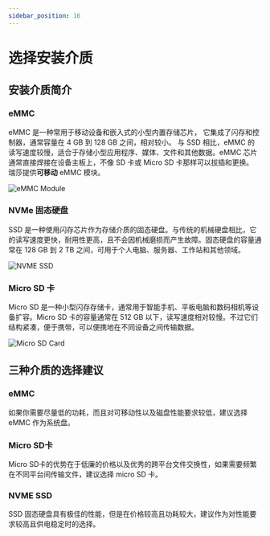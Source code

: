 ```yaml
---
sidebar_position: 16
---
```


# 选择安装介质

## 安装介质简介

<Tabs queryString="target">
  <TabItem value="eMMC" label="eMMC">

### eMMC

eMMC 是一种常用于移动设备和嵌入式的小型内置存储芯片， 它集成了闪存和控制器，通常容量在 4 GB 到 128 GB 之间，相对较小。 与 SSD 相比，eMMC 的读写速度较慢，适合于存储小型应用程序、媒体、文件和其他数据。eMMC 芯片通常直接焊接在设备主板上，不像 SD 卡或 Micro SD 卡那样可以拔插和更换。  
瑞莎提供**可移动** eMMC 模块。

![eMMC Module](/img/accessories/emmc_related_01.webp)

  </TabItem>

  <TabItem value="NVMe" label="NVMe">

### NVMe 固态硬盘

SSD 是一种使用闪存芯片作为存储介质的固态硬盘。与传统的机械硬盘相比，它的读写速度更快，耐用性更高，且不会因机械磨损而产生故障。固态硬盘的容量通常在 128 GB 到 2 TB 之间，可用于个人电脑、服务器、工作站和其他领域。

![NVME SSD](/img/accessories/nvme-ssd-01.webp)

  </TabItem>

  <TabItem value="Micro SD" label="Micro SD" default>

### Micro SD 卡

Micro SD 是一种小型闪存存储卡，通常用于智能手机、平板电脑和数码相机等设备扩容。Micro SD 卡的容量通常在 512 GB 以下，读写速度相对较慢。不过它们结构紧凑，便于携带，可以便携地在不同设备之间传输数据。

![Micro SD Card](/img/accessories/micro-sd-01.webp)

  </TabItem>
</Tabs>

## 三种介质的选择建议

### eMMC

如果你需要尽量低的功耗，而且对可移动性以及磁盘性能要求较低，建议选择 eMMC 作为系统盘。

### Micro SD卡

Micro SD卡的优势在于低廉的价格以及优秀的跨平台文件交换性，如果需要频繁在不同平台间传输文件，建议选择 micro SD 卡。

### NVME SSD

SSD 固态硬盘具有极佳的性能，但是在价格较高且功耗较大，建议作为对性能要求较高且供电稳定时的选择。
